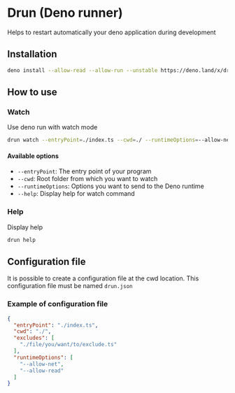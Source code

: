 # Drun (Deno runner)

Helps to restart automatically your deno application during development

## Installation

```sh
deno install --allow-read --allow-run --unstable https://deno.land/x/drun@v1.1.0/drun.ts
```

## How to use

### Watch

Use deno run with watch mode

```sh
drun watch --entryPoint=./index.ts --cwd=./ --runtimeOptions=--allow-net
```

#### Available options

- `--entryPoint`: The entry point of your program
- `--cwd`: Root folder from which you want to watch
- `--runtimeOptions`: Options you want to send to the Deno runtime
- `--help`: Display help for watch command

### Help

Display help

```sh
drun help
```

## Configuration file

It is possible to create a configuration file at the cwd location.
This configuration file must be named `drun.json`

### Example of configuration file

```json
{
  "entryPoint": "./index.ts",
  "cwd": "./",
  "excludes": [
    "./file/you/want/to/exclude.ts"
  ],
  "runtimeOptions": [
    "--allow-net",
    "--allow-read"
  ]
}
```
